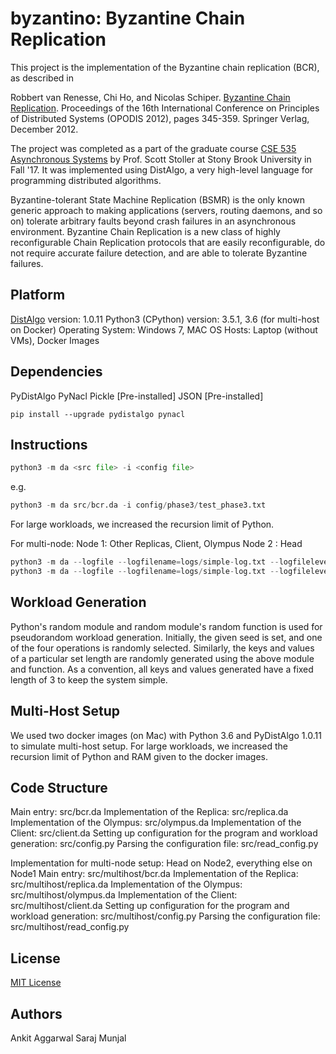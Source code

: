 # byzantino: Byzantine Chain Replication

This project is the implementation of the Byzantine chain replication (BCR), as described in

Robbert van Renesse, Chi Ho, and Nicolas Schiper. [Byzantine Chain Replication](http://www.cs.cornell.edu/~ns672/publications/2012OPODIS.pdf). Proceedings of the 16th International Conference on Principles of Distributed Systems (OPODIS 2012), pages 345-359. Springer Verlag, December 2012.

The project was completed as a part of the graduate course [CSE 535 Asynchronous Systems](http://www3.cs.stonybrook.edu/~stoller/cse535/) by Prof. Scott Stoller at Stony Brook University in Fall '17. It was implemented using DistAlgo, a very high-level language for programming distributed algorithms.

Byzantine-tolerant State Machine Replication (BSMR) is the only known generic approach to making applications (servers, routing daemons, and so on) tolerate arbitrary faults beyond crash failures in an asynchronous environment. Byzantine Chain Replication is a new class of highly reconfigurable Chain Replication protocols that are easily reconfigurable, do not require accurate failure detection, and are able to tolerate Byzantine failures.

## Platform
[DistAlgo](https://github.com/DistAlgo/distalgo) version: 1.0.11
Python3 (CPython) version: 3.5.1, 3.6 (for multi-host on Docker)
Operating System: Windows 7, MAC OS
Hosts: Laptop (without VMs), Docker Images

## Dependencies
PyDistAlgo
PyNacl
Pickle [Pre-installed]
JSON [Pre-installed]

```
pip install --upgrade pydistalgo pynacl
```

## Instructions
```py
python3 -m da <src file> -i <config file>
```

e.g.
```py
python3 -m da src/bcr.da -i config/phase3/test_phase3.txt
```

For large workloads, we increased the recursion limit of Python.

For multi-node:
Node 1: Other Replicas, Client, Olympus
Node 2 : Head

```py
python3 -m da --logfile --logfilename=logs/simple-log.txt --logfilelevel=info --message-buffer-size=96000 -n Node1 -H <Node1's own IP> -R <Other node's IP> src/multihost/bcr.da -i config/phase3/simple.txt
python3 -m da --logfile --logfilename=logs/simple-log.txt --logfilelevel=info --message-buffer-size=96000 -n Node2 -D -H <Node2's own IP> -R <Other node's IP> src/multihost/bcr.da -i config/phase3/simple.txt
```

## Workload Generation
Python's random module and random module's random function is used for pseudorandom workload generation. Initially, the given seed is set, and one of the four operations is randomly selected. Similarly, the keys and values of a particular set length are randomly generated using the above module and function.
As a convention, all keys and values generated have a fixed length of 3 to keep the system simple.

## Multi-Host Setup
We used two docker images (on Mac) with Python 3.6 and PyDistAlgo 1.0.11 to simulate multi-host setup. 
For large workloads, we increased the recursion limit of Python and RAM given to the docker images.

## Code Structure
Main entry: src/bcr.da
Implementation of the Replica: src/replica.da
Implementation of the Olympus: src/olympus.da
Implementation of the Client: src/client.da
Setting up configuration for the program and workload generation: src/config.py
Parsing the configuration file: src/read_config.py

Implementation for multi-node setup: Head on Node2, everything else on Node1
Main entry: src/multihost/bcr.da
Implementation of the Replica: src/multihost/replica.da
Implementation of the Olympus: src/multihost/olympus.da
Implementation of the Client: src/multihost/client.da
Setting up configuration for the program and workload generation: src/multihost/config.py
Parsing the configuration file: src/multihost/read_config.py

## License

[MIT License](https://github.com/ankitaggarwal011/byzantino/blob/master/LICENSE)

## Authors
Ankit Aggarwal
Saraj Munjal
